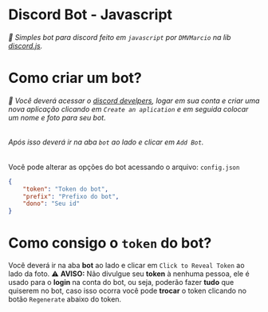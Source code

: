 # Discord Bot - Javascript

###### 📡 Simples bot para discord feito em `javascript` por `DMVMarcio` na lib [discord.js](https://discord.js.org/#/docs).

# Como criar um bot?

###### 🔨 Você deverá acessar o [discord develpers](https://discordapp.com/developers/applications/me), logar em sua conta e criar uma nova aplicação clicando em `Create an aplication` e em seguida colocar um nome e foto para seu bot. <h6> Após isso deverá ir na aba `bot` ao lado e clicar em `Add Bot`.

Você pode alterar as opções do bot acessando o arquivo: `config.json`

```json
{
    "token": "Token do bot",
    "prefix": "Prefixo do bot",
    "dono": "Seu id"
}
```

# Como consigo o `token` do bot?

Você deverá ir na aba **bot** ao lado e clicar em `Click to Reveal Token` ao lado da foto.
<addr>⚠ **AVISO:** Não divulgue seu **token** à nenhuma pessoa, ele é usado para o **login** na conta do bot, ou seja, poderão fazer **tudo** que quiserem no bot, caso isso ocorra você pode **trocar** o token clicando no botão `Regenerate` abaixo do token.
